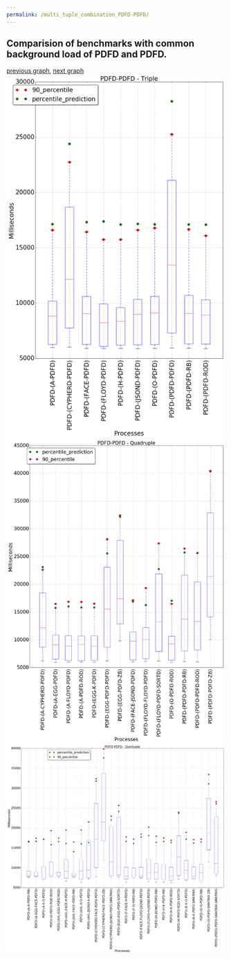 ```yaml
---
permalink: /multi_tuple_combination_PDFD-PDFD/
---
```



## Comparision of benchmarks with common background load of PDFD and PDFD.

[previous graph](../multi_tuple_combination_PDFD-O/), [next graph](../multi_tuple_combination_PDFD-RB/)
![graph figure](./images/triple/PDFD/PDFD-PDFD_box.png)![graph figure](./images/quadruple/PDFD/PDFD-PDFD_box.png)![graph figure](./images/quintuple/PDFD/PDFD-PDFD_box.png)